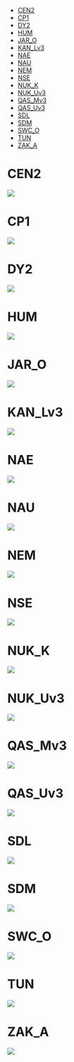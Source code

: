 * [CEN2](#s1)
* [CP1](#s2)
* [DY2](#s3)
* [HUM](#s4)
* [JAR_O](#s5)
* [KAN_Lv3](#s6)
* [NAE](#s7)
* [NAU](#s8)
* [NEM](#s9)
* [NSE](#s10)
* [NUK_K](#s11)
* [NUK_Uv3](#s12)
* [QAS_Mv3](#s13)
* [QAS_Uv3](#s14)
* [SDL](#s15)
* [SDM](#s16)
* [SWC_O](#s17)
* [TUN](#s18)
* [ZAK_A](#s19)
# <a id='s1' />CEN2
![](../figures/flags_20240110/CEN2_0.png)
 
# <a id='s2' />CP1
![](../figures/flags_20240110/CP1_0.png)
 
# <a id='s3' />DY2
![](../figures/flags_20240110/DY2_0.png)
 
# <a id='s4' />HUM
![](../figures/flags_20240110/HUM_0.png)
 
# <a id='s5' />JAR_O
![](../figures/flags_20240110/JAR_O_0.png)
 
# <a id='s6' />KAN_Lv3
![](../figures/flags_20240110/KAN_Lv3_0.png)
 
# <a id='s7' />NAE
![](../figures/flags_20240110/NAE_0.png)
 
# <a id='s8' />NAU
![](../figures/flags_20240110/NAU_0.png)
 
# <a id='s9' />NEM
![](../figures/flags_20240110/NEM_0.png)
 
# <a id='s10' />NSE
![](../figures/flags_20240110/NSE_0.png)
 
# <a id='s11' />NUK_K
![](../figures/flags_20240110/NUK_K_0.png)
 
# <a id='s12' />NUK_Uv3
![](../figures/flags_20240110/NUK_Uv3_0.png)
 
# <a id='s13' />QAS_Mv3
![](../figures/flags_20240110/QAS_Mv3_0.png)
 
# <a id='s14' />QAS_Uv3
![](../figures/flags_20240110/QAS_Uv3_0.png)
 
# <a id='s15' />SDL
![](../figures/flags_20240110/SDL_0.png)
 
# <a id='s16' />SDM
![](../figures/flags_20240110/SDM_0.png)
 
# <a id='s17' />SWC_O
![](../figures/flags_20240110/SWC_O_0.png)
 
# <a id='s18' />TUN
![](../figures/flags_20240110/TUN_0.png)
 
# <a id='s19' />ZAK_A
![](../figures/flags_20240110/ZAK_A_0.png)
 
